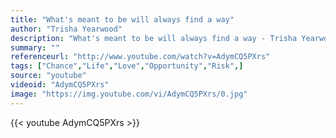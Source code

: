 ```yaml
---
title: "What's meant to be will always find a way"
author: "Trisha Yearwood"
description: "What's meant to be will always find a way - Trisha Yearwood quotes from GetInspired365.com"
summary: ""
referenceurl: "http://www.youtube.com/watch?v=AdymCQ5PXrs"
tags: ["Chance","Life","Love","Opportunity","Risk",]
source: "youtube"
videoid: "AdymCQ5PXrs"
image: "https://img.youtube.com/vi/AdymCQ5PXrs/0.jpg"
---
```


{{< youtube AdymCQ5PXrs >}}
